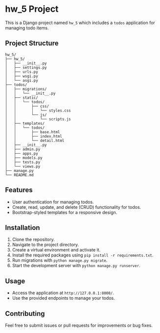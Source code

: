 # hw_5 Project

This is a Django project named `hw_5` which includes a `todos` application for managing todo items.

## Project Structure

```
hw_5/
├── hw_5/
│   ├── __init__.py
│   ├── settings.py
│   ├── urls.py
│   ├── wsgi.py
│   └── asgi.py
├── todos/
│   ├── migrations/
│   │   └── __init__.py
│   ├── static/
│   │   └── todos/
│   │       ├── css/
│   │       │   └── styles.css
│   │       └── js/
│   │           └── scripts.js
│   ├── templates/
│   │   └── todos/
│   │       ├── base.html
│   │       ├── index.html
│   │       └── detail.html
│   ├── __init__.py
│   ├── admin.py
│   ├── apps.py
│   ├── models.py
│   ├── tests.py
│   └── views.py
├── manage.py
└── README.md
```

## Features

- User authentication for managing todos.
- Create, read, update, and delete (CRUD) functionality for todos.
- Bootstrap-styled templates for a responsive design.

## Installation

1. Clone the repository.
2. Navigate to the project directory.
3. Create a virtual environment and activate it.
4. Install the required packages using `pip install -r requirements.txt`.
5. Run migrations with `python manage.py migrate`.
6. Start the development server with `python manage.py runserver`.

## Usage

- Access the application at `http://127.0.0.1:8000/`.
- Use the provided endpoints to manage your todos.

## Contributing

Feel free to submit issues or pull requests for improvements or bug fixes.